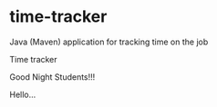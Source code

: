 # time-tracker
Java (Maven) application for tracking time on the job

Time tracker

Good Night Students!!!

Hello...
